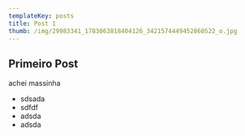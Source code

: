 ```yaml
---
templateKey: posts
title: Post 1
thumb: /img/29983341_1783063818404126_3421574449452860522_o.jpg
---
```

## Primeiro Post

achei massinha

* sdsada
* sdfdf
* adsda
* adsda